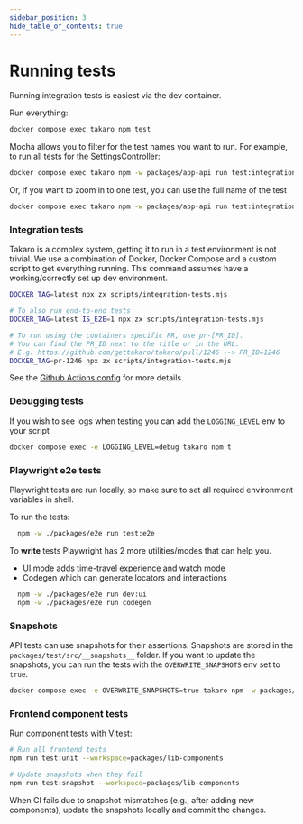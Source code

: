 ```yaml
---
sidebar_position: 3
hide_table_of_contents: true
---
```


# Running tests

Running integration tests is easiest via the dev container.

Run everything:

```sh
docker compose exec takaro npm test
```

Mocha allows you to filter for the test names you want to run. For example, to run all tests for the SettingsController:

```sh
docker compose exec takaro npm -w packages/app-api run test:integration -- -g "SettingsController"
```

Or, if you want to zoom in to one test, you can use the full name of the test

```sh
docker compose exec takaro npm -w packages/app-api run test:integration -- -g "SettingsController - Can get all settings with a filter"
```

### Integration tests

Takaro is a complex system, getting it to run in a test environment is not trivial. We use a combination of Docker, Docker Compose and a custom script to get everything running.
This command assumes have a working/correctly set up dev environment.

```sh
DOCKER_TAG=latest npx zx scripts/integration-tests.mjs

# To also run end-to-end tests
DOCKER_TAG=latest IS_E2E=1 npx zx scripts/integration-tests.mjs

# To run using the containers specific PR, use pr-[PR_ID].
# You can find the PR_ID next to the title or in the URL.
# E.g. https://github.com/gettakaro/takaro/pull/1246 --> PR_ID=1246
DOCKER_TAG=pr-1246 npx zx scripts/integration-tests.mjs
```

See the [Github Actions config](https://github.com/gettakaro/takaro/tree/main/.github/workflows) for more details.

### Debugging tests

If you wish to see logs when testing you can add the `LOGGING_LEVEL` env to your script

```sh
docker compose exec -e LOGGING_LEVEL=debug takaro npm t
```

### Playwright e2e tests
Playwright tests are run locally, so make sure to set all required environment variables in shell. 


To run the tests:

```sh
  npm -w ./packages/e2e run test:e2e
```

To **write** tests Playwright has 2 more utilities/modes that can help you.

- UI mode adds time-travel experience and watch mode
- Codegen which can generate locators and interactions

```sh
  npm -w ./packages/e2e run dev:ui
  npm -w ./packages/e2e run codegen
```

### Snapshots

API tests can use snapshots for their assertions. Snapshots are stored in the `packages/test/src/__snapshots__` folder. If you want to update the snapshots, you can run the tests with the `OVERWRITE_SNAPSHOTS` env set to `true`.

```sh
docker compose exec -e OVERWRITE_SNAPSHOTS=true takaro npm -w packages/app-api run test:integration
```

### Frontend component tests

Run component tests with Vitest:

```sh
# Run all frontend tests
npm run test:unit --workspace=packages/lib-components

# Update snapshots when they fail
npm run test:snapshot --workspace=packages/lib-components
```

When CI fails due to snapshot mismatches (e.g., after adding new components), update the snapshots locally and commit the changes.
